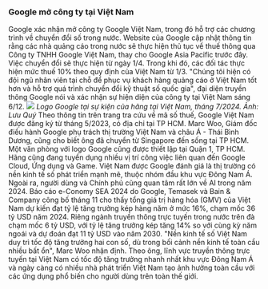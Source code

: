 ### Google mở công ty tại Việt Nam
Google xác nhận mở công ty Google Việt Nam, trong đó hỗ trợ các chương trình về chuyển đổi số trong nước.
Website của Google cập nhật thông tin rằng các nhà quảng cáo trong nước sẽ thực hiện thủ tục về thuế thông qua Công ty TNHH Google Việt Nam, thay cho Google Asia Pacific trước đây. Việc chuyển đổi sẽ thực hiện từ ngày 1/4. Trong khi đó, các đối tác thực hiện mức thuế 10% theo quy định của Việt Nam từ 1/3.
"Chúng tôi hiện có đội ngũ nhân viên tại chỗ để phục vụ khách hàng quảng cáo ở Việt Nam tốt hơn và hỗ trợ quá trình chuyển đổi kỹ thuật số quốc gia", đại diện truyền thông Google nói và xác nhận sự hiện diện của công ty tại Việt Nam sáng 6/12.
![](https://i1-sohoa.vnecdn.net/2024/12/06/google-2-4004-1724934936-17249-7076-8491-1733459570.jpg?w=1020&h=0&q=100&dpr=1&fit=crop&s=EgTjLHDeuwghAewbRW1wag)
*Logo Google tại sự kiện của hãng tại Việt Nam, tháng 7/2024. Ảnh: Lưu Quý*
Theo thông tin trên trang tra cứu về mã số thuế, Google Việt Nam được đăng ký từ tháng 5/2023, có địa chỉ tại TP HCM.
Marc Woo, Giám đốc điều hành Google phụ trách thị trường Việt Nam và châu Á - Thái Bình Dương, cũng cho biết ông đã chuyển từ Singapore đến sống tại TP HCM. Một văn phòng với logo Google cũng được thiết lập tại Quận 1, TP HCM. Hãng cũng đang tuyển dụng nhiều vị trí công việc liên quan đến Google Cloud, Ứng dụng và Game.
Việt Nam được Google đánh giá là thị trường có nền kinh tế số phát triển mạnh mẽ, thuộc nhóm đầu khu vực Đông Nam Á. Ngoài ra, người dùng và Chính phủ cũng quan tâm rất lớn về AI trong năm 2024.
Báo cáo e-Conomy SEA 2024 do Google, Temasek và Bain & Company công bố tháng 11 cho thấy tổng giá trị hàng hóa (GMV) của Việt Nam dự kiến đạt tỷ lệ tăng trưởng kép hàng năm ở mức 16%, chạm mốc 36 tỷ USD năm 2024. Riêng ngành truyền thông trực tuyến trong nước trên đà chạm mốc 6 tỷ USD, với tỷ lệ tăng trưởng kép tăng 14% so với cùng kỳ năm ngoái và dự đoán đạt 11 tỷ USD vào năm 2030.
"Nền kinh tế số Việt Nam duy trì tốc độ tăng trưởng hai con số, dù trong bối cảnh nền kinh tế toàn cầu nhiều bất ổn", Marc Woo nhận định. Theo ông, lĩnh vực truyền thông trực tuyến tại Việt Nam có tốc độ tăng trưởng nhanh nhất khu vực Đông Nam Á và ngày càng có nhiều nhà phát triển Việt Nam tạo ảnh hưởng toàn cầu với các ứng dụng phổ biến cho người dùng trên toàn thế giới.

